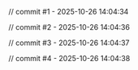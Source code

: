 
// commit #1 - 2025-10-26 14:04:34

// commit #2 - 2025-10-26 14:04:36

// commit #3 - 2025-10-26 14:04:37

// commit #4 - 2025-10-26 14:04:38
